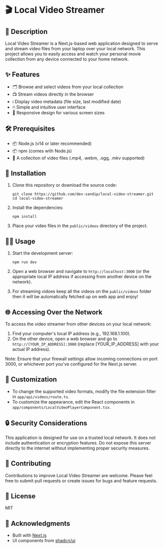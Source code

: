 # 🎬 Local Video Streamer

## 📝 Description

Local Video Streamer is a Next.js-based web application designed to serve and stream video files from your laptop over your local network. This project allows you to easily access and watch your personal movie collection from any device connected to your home network.

## ✨ Features

- 🗂 Browse and select videos from your local collection
- 📺 Stream videos directly in the browser
- ℹ️ Display video metadata (file size, last modified date)
- 🖱 Simple and intuitive user interface
- 📱 Responsive design for various screen sizes

## 🛠 Prerequisites

- 📦 Node.js (v14 or later recommended)
- 📦 npm (comes with Node.js)
- 🎥 A collection of video files (.mp4, .webm, .ogg, .mkv supported)

## 🚀 Installation

1. Clone this repository or download the source code:
   ```
   git clone https://github.com/dev-sandip/local-video-streamer.git
   cd local-video-streamer
   ```

2. Install the dependencies:
   ```
   npm install
   ```

3. Place your video files in the `public/videos` directory of the project.

## 🏃‍♂️ Usage

1. Start the development server:
   ```
   npm run dev
   ```

2. Open a web browser and navigate to `http://localhost:3000` (or the appropriate local IP address if accessing from another device on the network).

3. For streaming vidoes keep all the videos on the `public/videos` folder then it will be automatically fetched up on web app and enjoy!

## 🌐 Accessing Over the Network

To access the video streamer from other devices on your local network:

1. Find your computer's local IP address (e.g., 192.168.1.100).
2. On the other device, open a web browser and go to `http://[YOUR_IP_ADDRESS]:3000` (replace [YOUR_IP_ADDRESS] with your actual IP address).

Note: Ensure that your firewall settings allow incoming connections on port 3000, or whichever port you've configured for the Next.js server.

## 🎨 Customization

- To change the supported video formats, modify the file extension filter in `app/api/videos/route.ts`.
- To customize the appearance, edit the React components in `app/components/LocalVideoPlayerComponent.tsx`.

## 🔒 Security Considerations

This application is designed for use on a trusted local network. It does not include authentication or encryption features. Do not expose this server directly to the internet without implementing proper security measures.

## 🤝 Contributing

Contributions to improve Local Video Streamer are welcome. Please feel free to submit pull requests or create issues for bugs and feature requests.

## 📄 License

MIT

## 🙏 Acknowledgments

- Built with [Next.js](https://nextjs.org/)
- UI components from [shadcn/ui](https://ui.shadcn.com/)
